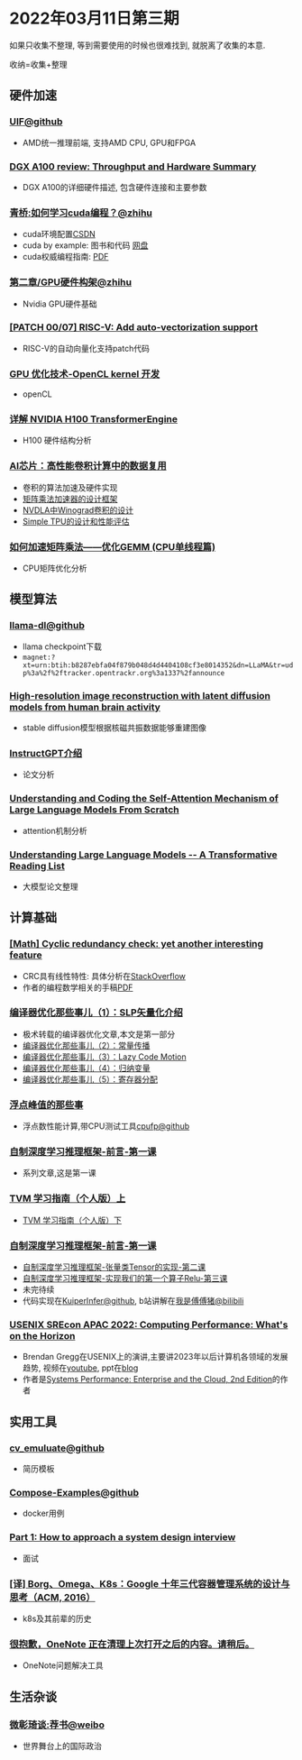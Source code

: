 # 2022年03月11日第三期

如果只收集不整理, 等到需要使用的时候也很难找到, 就脱离了收集的本意. 

收纳=收集+整理

## 硬件加速

### [UIF@github](https://github.com/amd/UIF)
* AMD统一推理前端, 支持AMD CPU, GPU和FPGA

### [DGX A100 review: Throughput and Hardware Summary](https://www.microway.com/hpc-tech-tips/dgx-a100-review-throughput-and-hardware-summary/)
* DGX A100的详细硬件描述, 包含硬件连接和主要参数

### [青桥​:如何学习cuda编程？@zhihu](https://www.zhihu.com/question/62996995/answer/2888755233?utm_medium=social&utm_oi=49336847171584&utm_psn=1615709097168404480&utm_source=ZHShareTargetIDMore)
* cuda环境配置[CSDN](https://blog.csdn.net/chen565884393/article/details/127905428)
* cuda by example: 图书和代码 [网盘](https://rec.ustc.edu.cn/share/73b882a0-aa27-11ed-ae78-4d66dac20831)
* cuda权威编程指南: [PDF](https://rec.ustc.edu.cn/share/256d2ed0-aa28-11ed-8e4d-cd56030fc8f3)

### [第二章/GPU硬件构架@zhihu](https://zhuanlan.zhihu.com/p/609787347?utm_medium=social&utm_oi=49336847171584&utm_psn=1615708943480479745&utm_source=ZHShareTargetIDMore)
* Nvidia GPU硬件基础

### [[PATCH 00/07] RISC-V: Add auto-vectorization support](https://gcc.gnu.org/pipermail/gcc-patches/2023-March/613260.html)
* RISC-V的自动向量化支持patch代码

### [GPU 优化技术-OpenCL kernel 开发](https://aijishu.com/a/1060000000352788)
* openCL

### [详解 NVIDIA H100 TransformerEngine](https://aijishu.com/a/1060000000362211)
* H100 硬件结构分析

### [AI芯片：高性能卷积计算中的数据复用](https://www.cnblogs.com/sea-wind/p/11421688.html)
* 卷积的算法加速及硬件实现
* [矩阵乘法加速器的设计框架](https://www.cnblogs.com/sea-wind/p/12452725.html)
* [NVDLA中Winograd卷积的设计](https://www.cnblogs.com/sea-wind/p/11767969.html)
* [Simple TPU的设计和性能评估](https://www.cnblogs.com/sea-wind/p/11241018.html)

### [如何加速矩阵乘法——优化GEMM (CPU单线程篇)](https://renzibei.com/2021/06/30/optimize-gemm/)
* CPU矩阵优化分析

## 模型算法

### [llama-dl@github](https://github.com/shawwn/llama-dl)
* llama checkpoint下载
* ```magnet:?xt=urn:btih:b8287ebfa04f879b048d4d4404108cf3e8014352&dn=LLaMA&tr=udp%3a%2f%2ftracker.opentrackr.org%3a1337%2fannounce```

### [High-resolution image reconstruction with latent diffusion models from human brain activity](https://www.biorxiv.org/content/10.1101/2022.11.18.517004v2)
* stable diffusion模型根据核磁共振数据能够重建图像

### [InstructGPT介绍](https://aijishu.com/a/1060000000387749)
* 论文分析

### [Understanding and Coding the Self-Attention Mechanism of Large Language Models From Scratch](https://sebastianraschka.com/blog/2023/self-attention-from-scratch.html)
* attention机制分析

### [Understanding Large Language Models -- A Transformative Reading List](https://sebastianraschka.com/blog/2023/llm-reading-list.html)
* 大模型论文整理

## 计算基础

### [[Math] Cyclic redundancy check: yet another interesting feature](https://yurichev.org/CRC/)
* CRC具有线性特性: 具体分析在[StackOverflow](https://math.stackexchange.com/questions/1856341/why-is-the-crc-essentially-polynomial-division-over-gf2-linear)
* 作者的编程数学相关的手稿[PDF](https://math.recipes/Math-recipes.pdf)

### [编译器优化那些事儿（1）：SLP矢量化介绍](https://aijishu.com/a/1060000000385757)
* 极术转载的编译器优化文章,本文是第一部分
* [编译器优化那些事儿（2）：常量传播](https://aijishu.com/a/1060000000386007)
* [编译器优化那些事儿（3）：Lazy Code Motion](https://aijishu.com/a/1060000000386334)
* [编译器优化那些事儿（4）：归纳变量](https://aijishu.com/a/1060000000386641)
* [编译器优化那些事儿（5）：寄存器分配](https://aijishu.com/a/1060000000388747)

### [浮点峰值的那些事](https://aijishu.com/a/1060000000376863)
* 浮点数性能计算,带CPU测试工具[cpufp@github](https://github.com/pigirons/cpufp)

### [自制深度学习推理框架-前言-第一课](https://aijishu.com/a/1060000000375779)
* 系列文章,这是第一课

### [TVM 学习指南（个人版）上](https://aijishu.com/a/1060000000350384#item-2-1)
* [TVM 学习指南（个人版）下](https://aijishu.com/a/1060000000350440)

### [自制深度学习推理框架-前言-第一课](https://aijishu.com/a/1060000000375779)
* [自制深度学习推理框架-张量类Tensor的实现-第二课](https://aijishu.com/a/1060000000376590)
* [自制深度学习推理框架-实现我们的第一个算子Relu-第三课](https://aijishu.com/a/1060000000376797)
* 未完待续
* 代码实现在[KuiperInfer@github](https://github.com/zjhellofss/KuiperInfer), b站讲解在[我是傅傅猪@bilibili](https://www.bilibili.com/video/BV1HV4y1A7H8/?vd_source=174953c3657af6bc2e1af4806ef6c667)

### [USENIX SREcon APAC 2022: Computing Performance: What's on the Horizon](https://www.brendangregg.com/blog/2023-03-01/computer-performance-future-2022.html)
* Brendan Gregg在USENIX上的演讲,主要讲2023年以后计算机各领域的发展趋势, 视频在[youtube](https://www.youtube.com/watch?v=zGSQdN2X_k0), ppt在[blog](https://www.brendangregg.com/Slides/SREcon2022_ComputingPerformance.pdf)
* 作者是[Systems Performance: Enterprise and the Cloud, 2nd Edition](https://raw.githubusercontent.com/wuzhouhui/misc/master/Systems.Performance.Enterprise.and.the.Cloud.2nd.Edition.2020.12.pdf)的作者

## 实用工具

### [cv_emuluate@github](https://github.com/hongtaoh/cv_emulate)
* 简历模板

### [Compose-Examples@github](https://github.com/Haxxnet/Compose-Examples)
* docker用例

### [Part 1: How to approach a system design interview](https://interviewing.io/guides/system-design-interview)
* 面试

### [[译] Borg、Omega、K8s：Google 十年三代容器管理系统的设计与思考（ACM, 2016）](http://arthurchiao.art/blog/borg-omega-k8s-zh/)
* k8s及其前辈的历史

### [很抱歉，OneNote 正在清理上次打开之后的内容。请稍后。](http://cn.onenotegem.com/a/addins/fix-one.html)
* OneNote问题解决工具

## 生活杂谈

### [微彰琦谈:荐书@weibo](https://weibo.com/1102141664/MvSLSb7IM)
* 世界舞台上的国际政治

